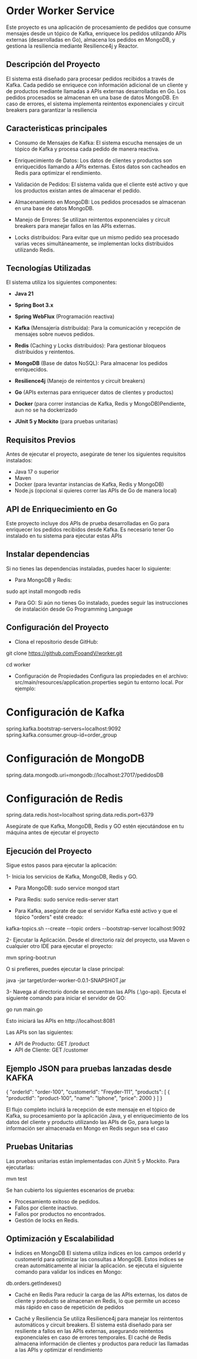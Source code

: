 # Order Worker Service

Este proyecto es una aplicación de procesamiento de pedidos que consume mensajes desde un tópico de Kafka, enriquece los pedidos utilizando APIs externas (desarrolladas en Go), almacena los pedidos en MongoDB, y gestiona la resiliencia mediante Resilience4j y Reactor.

## Descripción del Proyecto

El sistema está diseñado para procesar pedidos recibidos a través de Kafka. Cada pedido se enriquece con información adicional de un cliente y de productos mediante llamadas a APIs externas desarrolladas en Go. Los pedidos procesados se almacenan en una base de datos MongoDB. En caso de errores, el sistema implementa reintentos exponenciales y circuit breakers para garantizar la resiliencia

## Caracteristicas principales

- Consumo de Mensajes de Kafka: El sistema escucha mensajes de un tópico de Kafka y procesa cada pedido de manera reactiva.

- Enriquecimiento de Datos: Los datos de clientes y productos son enriquecidos llamando a APIs externas. Estos datos son cacheados en Redis para optimizar el rendimiento.

- Validación de Pedidos: El sistema valida que el cliente esté activo y que los productos existan antes de almacenar el pedido.

- Almacenamiento en MongoDB: Los pedidos procesados se almacenan en una base de datos MongoDB.

- Manejo de Errores: Se utilizan reintentos exponenciales y circuit breakers para manejar fallos en las APIs externas.

- Locks distribuidos: Para evitar que un mismo pedido sea procesado varias veces simultáneamente, se implementan locks distribuidos utilizando Redis.

## Tecnologías Utilizadas

El sistema utiliza los siguientes componentes:
- **Java 21**
- **Spring Boot 3.x**
- **Spring WebFlux** (Programación reactiva)
- **Kafka** (Mensajería distribuida): Para la comunicación y recepción de mensajes sobre nuevos pedidos.
- **Redis** (Caching y Locks distribuidos): Para gestionar bloqueos distribuidos y reintentos.
- **MongoDB** (Base de datos NoSQL): Para almacenar los pedidos enriquecidos.
- **Resilience4j** (Manejo de reintentos y circuit breakers)
- **Go** (APIs externas para enriquecer datos de clientes y productos)
- **Docker** (para correr instancias de Kafka, Redis y MongoDB)Pendiente, aun no se ha dockerizado
  
- **JUnit 5 y Mockito** (para pruebas unitarias)


## Requisitos Previos

Antes de ejecutar el proyecto, asegúrate de tener los siguientes requisitos instalados:

- Java 17 o superior
- Maven
- Docker (para levantar instancias de Kafka, Redis y MongoDB)
- Node.js (opcional si quieres correr las APIs de Go de manera local)

## API de Enriquecimiento en Go
Este proyecto incluye dos APIs de prueba desarrolladas en Go para enriquecer los pedidos recibidos desde Kafka. Es necesario tener Go instalado en tu sistema para ejecutar estas APIs

## Instalar dependencias
Si no tienes las dependencias instaladas, puedes hacer lo siguiente:

- Para MongoDB y Redis:
  

sudo apt install mongodb redis

- Para GO:
Si aún no tienes Go instalado, puedes seguir las instrucciones de instalación desde Go Programming Language

## Configuración del Proyecto

- Clona el repositorio desde GitHub:
  
git clone https://github.com/FooandV/worker.git

cd worker

- Configuración de Propiedades
Configura las propiedades en el archivo:
 src/main/resources/application.properties según tu entorno local.
Por ejemplo:

# Configuración de Kafka
spring.kafka.bootstrap-servers=localhost:9092
spring.kafka.consumer.group-id=order_group

# Configuración de MongoDB
spring.data.mongodb.uri=mongodb://localhost:27017/pedidosDB

# Configuración de Redis
spring.data.redis.host=localhost
spring.data.redis.port=6379

Asegúrate de que Kafka, MongoDB, Redis y GO estén ejecutándose en tu máquina antes de ejecutar el proyecto

## Ejecución del Proyecto
Sigue estos pasos para ejecutar la aplicación:

1- Inicia los servicios de Kafka, MongoDB, Redis y GO.

* Para MongoDB:
sudo service mongod start

* Para Redis:
sudo service redis-server start

* Para Kafka, asegúrate de que el servidor Kafka esté activo y que el tópico "orders" esté creado:
  
kafka-topics.sh --create --topic orders --bootstrap-server localhost:9092

2- Ejecutar la Aplicación. 
Desde el directorio raíz del proyecto, usa Maven o cualquier otro IDE para ejecutar el proyecto:

mvn spring-boot:run

O si prefieres, puedes ejecutar la clase principal:

java -jar target/order-worker-0.0.1-SNAPSHOT.jar

3- Navega al directorio donde se encuentran las APIs (.\go-api).
Ejecuta el siguiente comando para iniciar el servidor de GO:

go run main.go

Esto iniciará las APIs en http://localhost:8081

Las APIs son las siguientes:

* API de Producto: GET /product
* API de Cliente: GET /customer

## Ejemplo JSON para pruebas lanzadas desde KAFKA

{
  "orderId": "order-100",
  "customerId": "Freyder-111",
  "products": [
    {
      "productId": "product-100",
      "name": "Iphone",
      "price": 2000
    }
  ]
}

El flujo completo incluirá la recepción de este mensaje en el tópico de Kafka, su procesamiento por la aplicación Java, y el enriquecimiento de los datos del cliente y producto utilizando las APIs de Go, para luego la información ser almacenada en Mongo en Redis segun sea el caso

## Pruebas Unitarias
Las pruebas unitarias están implementadas con JUnit 5 y Mockito. Para ejecutarlas:

mvn test

Se han cubierto los siguientes escenarios de prueba:

* Procesamiento exitoso de pedidos.
* Fallos por cliente inactivo.
* Fallos por productos no encontrados.
* Gestión de locks en Redis.

## Optimización y Escalabilidad
- Índices en MongoDB
El sistema utiliza índices en los campos orderId y customerId para optimizar las consultas a MongoDB. Estos índices se crean automáticamente al iniciar la aplicación.
se ejecuta el siguiente comando para validar los indices en Mongo:

db.orders.getIndexes()

- Caché en Redis
Para reducir la carga de las APIs externas, los datos de cliente y producto se almacenan en Redis, lo que permite un acceso más rápido en caso de repetición de pedidos

- Caché y Resiliencia
Se utiliza Resilience4j para manejar los reintentos automáticos y circuit breakers. El sistema está diseñado para ser resiliente a fallos en las APIs externas, asegurando reintentos exponenciales en caso de errores temporales.
El caché de Redis almacena información de clientes y productos para reducir las llamadas a las APIs y optimizar el rendimiento

